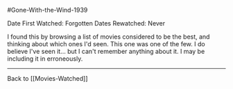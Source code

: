 #Gone-With-the-Wind-1939

Date First Watched:  Forgotten
Dates Rewatched:  Never

I found this by browsing a list of movies considered to be the best, and thinking about which ones I'd seen.  This one was one of the few.  I do believe I've seen it... but I can't remember anything about it.  I may be including it in erroneously.

---
Back to [[Movies-Watched]]